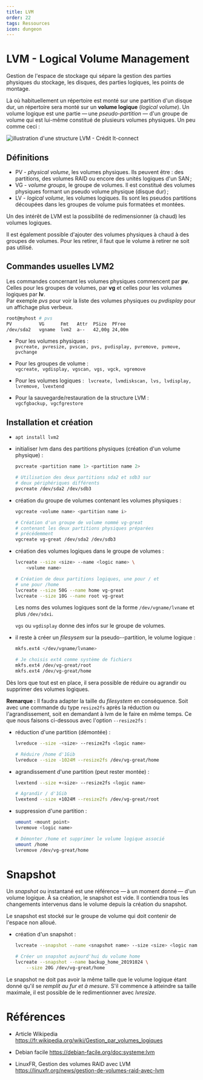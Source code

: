 ```yaml
---
title: LVM
order: 22
tags: Ressources
icon: dungeon
---
```


# LVM - Logical Volume Management 

Gestion de l'espace de stockage qui sépare la gestion des parties physiques du stockage, les disques, des parties logiques, les points de montage. 

Là où habituellement un répertoire est monté sur une partition d'un disque dur, un répertoire sera monté sur un **volume logique** (*logical volume*). Un volume logique est une partie — une *pseudo-partition* — d'un groupe de volume qui est lui-même constitué de plusieurs volumes physiques. Un peu comme ceci :

![illustration d'une structure LVM - Crédit It-connect](img/lvm-itconnect.png)

## Définitions

- PV - *physical volume*, les volumes physiques. Ils peuvent être : des partitions, des volumes RAID ou encore  des unités logiques d'un SAN ;
- VG - *volume groups*, le groupe de volumes. Il est constitué des volumes physiques formant un pseudo volume physique (disque dur) ;
- LV - *logical volume*, les volumes logiques. Ils sont les pseudos partitions découpées dans les groupes de volume puis formatées et montées. 

Un des intérêt de LVM est la possibilité de redimensionner (à chaud) les volumes logiques. 

Il est également possible d'ajouter des volumes physiques à chaud à des groupes de volumes. Pour les retirer, il faut que le volume à retirer ne soit pas utilisé. 

## Commandes usuelles LVM2

Les commandes concernant les volumes physiques commencent par **pv**. Celles pour les groupes de volumes, par **vg** et celles pour les volumes logiques par **lv**.  
Par exemple *pvs* pour voir la liste des volumes physiques ou *pvdisplay* pour un affichage plus verbeux. 

```bash
root@myhost # pvs
PV          VG      Fmt   Attr  PSize  PFree
/dev/sda2   vgname  lvm2  a--   42,00g 24,00m
```

- Pour les volumes physiques :  
`pvcreate, pvresize, pvscan, pvs, pvdisplay, pvremove, pvmove, pvchange`

- Pour les groupes de volume :  
`vgcreate, vgdisplay, vgscan, vgs, vgck, vgremove`
    
- Pour les volumes logiques :  `
lvcreate, lvmdiskscan, lvs, lvdisplay, lvremove, lvextend`
    
- Pour la sauvegarde/restauration de la structure LVM :  
`vgcfgbackup, vgcfgrestore`


## Installation et création

- `apt install lvm2`

- initialiser lvm dans des partitions physiques (création d'un volume physique) : 

    ```bash
    pvcreate <partition name 1> <partition name 2>

    # Utilisation des deux partitions sda2 et sdb3 sur 
    # deux périphériques différents
    pvcreate /dev/sda2 /dev/sdb3
    ```

- création du groupe de volumes contenant les volumes physiques :   

    ```bash
    vgcreate <volume name> <partition name i>
    
    # Création d'un groupe de volume nommé vg-great 
    # contenant les deux partitions physiques préparées
    # précédemment 
    vgcreate vg-great /dev/sda2 /dev/sdb3
    ```

    
- création des volumes logiques dans le groupe de volumes :

    ```bash
    lvcreate --size <size> --name <logic name> \
        <volume name>

    # Création de deux partitions logiques, une pour / et 
    # une pour /home
    lvcreate --size 50G --name home vg-great
    lvcreate --size 10G --name root vg-great
    ```
    Les noms des volumes logiques sont de la forme `/dev/vgname/lvname` et plus `/dev/sdxi`.   

    `vgs` ou `vgdisplay` donne des infos sur le groupe de volumes.

- il reste à créer un *filesysem* sur la pseudo--partition, le volume logique :

    ```bash
    mkfs.ext4 </dev/vgname/lvname>

    # Je choisis ext4 comme système de fichiers
    mkfs.ext4 /dev/vg-great/root
    mkfs.ext4 /dev/vg-great/home
    ```

Dès lors que tout est en place, il sera possible de réduire ou agrandir ou supprimer des volumes logiques. 

**Remarque :** Il faudra adapter la taille du *filesystem* en conséquence. Soit avec une commande du type `resize2fs` après la réduction ou l'agrandissement, soit en demandant à lvm de le faire en même temps. Ce que nous faisons ci-dessous avec l'option `--resize2fs` :

- réduction d'une partition (démontée) :

    ```bash
    lvreduce --size -<size> --resize2fs <logic name>

    # Réduire /home d'1Gib
    lvreduce --size -1024M --resize2fs /dev/vg-great/home
    ```

- agrandissement d'une partition (peut rester montée) :  

    ```bash
    lvextend --size +<size> --resize2fs <logic name>

    # Agrandir / d'1Gib
    lvextend --size +1024M --resize2fs /dev/vg-great/root
    ```
- suppression d'une partition :  

    ```bash
    umount <mount point>
    lvremove <logic name>

    # Démonter /home et supprimer le volume logique associé
    umount /home 
    lvremove /dev/vg-great/home
    ```


# Snapshot

Un *snapshot* ou instantané est une référence — à un moment donné — d'un volume logique. À sa création, le snapshot est vide. Il contiendra tous les changements intervenus dans le volume depuis la création du snapshot. 

Le snapshot est stocké sur le groupe de volume qui doit contenir de l'espace non alloué. 

- création d'un snapshot :

    ```bash
    lvcreate --snapshot --name <snapshot name> --size <size> <logic name>

	# Créer un snapshot aujourd'hui du volume home
    lvcreate --snapshot --name backup_home_20191024 \
    	--size 20G /dev/vg-great/home
    ```

Le snapshot ne doit pas avoir la même taille que le volume logique étant donné
qu'il se *remplit au fur et à mesure*. S'il commence à atteindre sa taille
maximale, il est possible de le redimentionner avec *lvresize*. 



# Références

- Article Wikipedia <https://fr.wikipedia.org/wiki/Gestion_par_volumes_logiques>

- Debian facile <https://debian-facile.org/doc:systeme:lvm>

- LinuxFR, Gestion des volumes RAID avec LVM <https://linuxfr.org/news/gestion-de-volumes-raid-avec-lvm>
